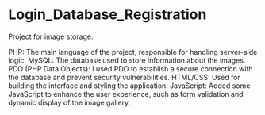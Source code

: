 # Login_Database_Registration
Project for image storage.

PHP: The main language of the project, responsible for handling server-side logic.
MySQL: The database used to store information about the images.
PDO (PHP Data Objects): I used PDO to establish a secure connection with the database and prevent security vulnerabilities.
HTML/CSS: Used for building the interface and styling the application.
JavaScript: Added some JavaScript to enhance the user experience, such as form validation and dynamic display of the image gallery.
